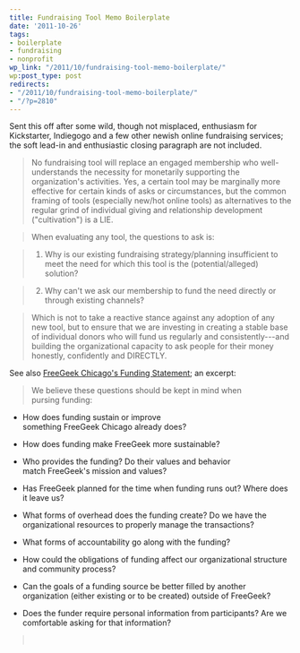 ```yaml
---
title: Fundraising Tool Memo Boilerplate
date: '2011-10-26'
tags:
- boilerplate
- fundraising
- nonprofit
wp_link: "/2011/10/fundraising-tool-memo-boilerplate/"
wp:post_type: post
redirects:
- "/2011/10/fundraising-tool-memo-boilerplate/"
- "/?p=2810"
---
```


Sent this off after some wild, though not misplaced, enthusiasm for Kickstarter, Indiegogo and a few other newish online fundraising services; the soft lead-in and enthusiastic closing paragraph are not included.

> No fundraising tool will replace an engaged membership who well-understands the necessity for monetarily supporting the organization's activities. Yes, a certain tool may be marginally more effective for certain kinds of asks or circumstances, but the common framing of tools (especially new/hot online tools) as alternatives to the regular grind of individual giving and relationship development ("cultivation") is a LIE.

>

> When evaluating any tool, the questions to ask is:

>

> 1. Why is our existing fundraising strategy/planning insufficient to meet the need for which this tool is the (potential/alleged) solution?

>

> 2. Why can't we ask our membership to fund the need directly or through existing channels?

>

> Which is not to take a reactive stance against any adoption of any new tool, but to ensure that we are investing in creating a stable base of individual donors who will fund us regularly and consistently---and building the organizational capacity to ask people for their money honestly, confidently and DIRECTLY.

See also [FreeGeek Chicago's Funding Statement](http://wiki.freegeekchicago.org/wiki/Community/FundingStatement); an excerpt:

> We believe these questions should be kept in mind when pursing funding:

>

>

- How does funding sustain or improve something FreeGeek Chicago already does?

>

- How does funding make FreeGeek more sustainable?

>

- Who provides the funding? Do their values and behavior match FreeGeek's mission and values?

>

- Has FreeGeek planned for the time when funding runs out? Where does it leave us?

>

- What forms of overhead does the funding create? Do we have the organizational resources to properly manage the transactions?

>

- What forms of accountability go along with the funding?

>

- How could the obligations of funding affect our organizational structure and community process?

>

- Can the goals of a funding source be better filled by another organization (either existing or to be created) outside of FreeGeek?

>

- Does the funder require personal information from participants? Are we comfortable asking for that information?

>

>  
